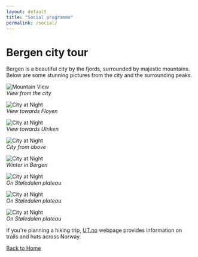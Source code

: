 ```yaml
---
layout: default
title: "Social programme"
permalink: /social/
---
```


# Bergen city tour

Bergen is a beautiful city by the fjords, surrounded by majestic mountains. Below are some stunning pictures from the city and the surrounding peaks. 

![Mountain View](/assets/im2.JPG)  
*View from the city*

![City at Night](/assets/im3.JPG)  
*View towards Floyen*

![City at Night](/assets/im10.JPG)  
*View towards Ulriken*

![City at Night](/assets/im6.JPG)  
*City from above*

![City at Night](/assets/im7.JPG)  
*Winter in Bergen*

![City at Night](/assets/im5.JPG)  
*On Støledalen plateau*

![City at Night](/assets/im8.JPG)  
*On Støledalen plateau*

![City at Night](/assets/im9.JPG)  
*On Støledalen plateau*

If you're planning a hiking trip,  [UT.no](https://ut.no/kart#8.98/60.2827/5.0824) webpage provides information on trails and huts across Norway.


[Back to Home](/)

